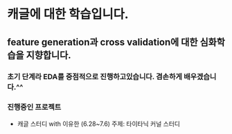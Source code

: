 # 캐글에 대한 학습입니다.
## feature generation과 cross validation에 대한 심화학습을 지향합니다.
### 초기 단계라 EDA를 중점적으로 진행하고있습니다. 겸손하게 배우겠습니다.^^

### 진행중인 프로젝트
- 캐글 스터디 with 이유한 (6.28~7.6)
주제: 타이타닉 커널 스터디
 
